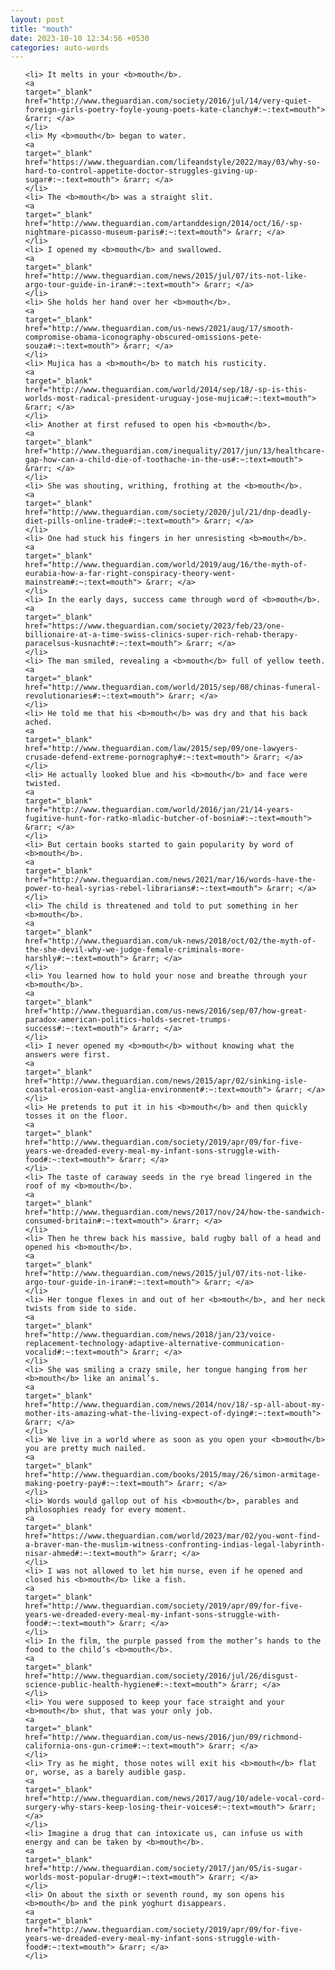 ```yaml
---
layout: post
title: "mouth"
date: 2023-10-10 12:34:56 +0530
categories: auto-words
---
```

<ol>

    <li> It melts in your <b>mouth</b>.
    <a 
    target="_blank" 
    href="http://www.theguardian.com/society/2016/jul/14/very-quiet-foreign-girls-poetry-foyle-young-poets-kate-clanchy#:~:text=mouth"> &rarr; </a>
    </li>
    <li> My <b>mouth</b> began to water.
    <a 
    target="_blank" 
    href="https://www.theguardian.com/lifeandstyle/2022/may/03/why-so-hard-to-control-appetite-doctor-struggles-giving-up-sugar#:~:text=mouth"> &rarr; </a>
    </li>
    <li> The <b>mouth</b> was a straight slit.
    <a 
    target="_blank" 
    href="http://www.theguardian.com/artanddesign/2014/oct/16/-sp-nightmare-picasso-museum-paris#:~:text=mouth"> &rarr; </a>
    </li>
    <li> I opened my <b>mouth</b> and swallowed.
    <a 
    target="_blank" 
    href="http://www.theguardian.com/news/2015/jul/07/its-not-like-argo-tour-guide-in-iran#:~:text=mouth"> &rarr; </a>
    </li>
    <li> She holds her hand over her <b>mouth</b>.
    <a 
    target="_blank" 
    href="http://www.theguardian.com/us-news/2021/aug/17/smooth-compromise-obama-iconography-obscured-omissions-pete-souza#:~:text=mouth"> &rarr; </a>
    </li>
    <li> Mujica has a <b>mouth</b> to match his rusticity.
    <a 
    target="_blank" 
    href="http://www.theguardian.com/world/2014/sep/18/-sp-is-this-worlds-most-radical-president-uruguay-jose-mujica#:~:text=mouth"> &rarr; </a>
    </li>
    <li> Another at first refused to open his <b>mouth</b>.
    <a 
    target="_blank" 
    href="http://www.theguardian.com/inequality/2017/jun/13/healthcare-gap-how-can-a-child-die-of-toothache-in-the-us#:~:text=mouth"> &rarr; </a>
    </li>
    <li> She was shouting, writhing, frothing at the <b>mouth</b>.
    <a 
    target="_blank" 
    href="http://www.theguardian.com/society/2020/jul/21/dnp-deadly-diet-pills-online-trade#:~:text=mouth"> &rarr; </a>
    </li>
    <li> One had stuck his fingers in her unresisting <b>mouth</b>.
    <a 
    target="_blank" 
    href="http://www.theguardian.com/world/2019/aug/16/the-myth-of-eurabia-how-a-far-right-conspiracy-theory-went-mainstream#:~:text=mouth"> &rarr; </a>
    </li>
    <li> In the early days, success came through word of <b>mouth</b>.
    <a 
    target="_blank" 
    href="https://www.theguardian.com/society/2023/feb/23/one-billionaire-at-a-time-swiss-clinics-super-rich-rehab-therapy-paracelsus-kusnacht#:~:text=mouth"> &rarr; </a>
    </li>
    <li> The man smiled, revealing a <b>mouth</b> full of yellow teeth.
    <a 
    target="_blank" 
    href="http://www.theguardian.com/world/2015/sep/08/chinas-funeral-revolutionaries#:~:text=mouth"> &rarr; </a>
    </li>
    <li> He told me that his <b>mouth</b> was dry and that his back ached.
    <a 
    target="_blank" 
    href="http://www.theguardian.com/law/2015/sep/09/one-lawyers-crusade-defend-extreme-pornography#:~:text=mouth"> &rarr; </a>
    </li>
    <li> He actually looked blue and his <b>mouth</b> and face were twisted.
    <a 
    target="_blank" 
    href="http://www.theguardian.com/world/2016/jan/21/14-years-fugitive-hunt-for-ratko-mladic-butcher-of-bosnia#:~:text=mouth"> &rarr; </a>
    </li>
    <li> But certain books started to gain popularity by word of <b>mouth</b>.
    <a 
    target="_blank" 
    href="http://www.theguardian.com/news/2021/mar/16/words-have-the-power-to-heal-syrias-rebel-librarians#:~:text=mouth"> &rarr; </a>
    </li>
    <li> The child is threatened and told to put something in her <b>mouth</b>.
    <a 
    target="_blank" 
    href="http://www.theguardian.com/uk-news/2018/oct/02/the-myth-of-the-she-devil-why-we-judge-female-criminals-more-harshly#:~:text=mouth"> &rarr; </a>
    </li>
    <li> You learned how to hold your nose and breathe through your <b>mouth</b>.
    <a 
    target="_blank" 
    href="http://www.theguardian.com/us-news/2016/sep/07/how-great-paradox-american-politics-holds-secret-trumps-success#:~:text=mouth"> &rarr; </a>
    </li>
    <li> I never opened my <b>mouth</b> without knowing what the answers were first.
    <a 
    target="_blank" 
    href="http://www.theguardian.com/news/2015/apr/02/sinking-isle-coastal-erosion-east-anglia-environment#:~:text=mouth"> &rarr; </a>
    </li>
    <li> He pretends to put it in his <b>mouth</b> and then quickly tosses it on the floor.
    <a 
    target="_blank" 
    href="http://www.theguardian.com/society/2019/apr/09/for-five-years-we-dreaded-every-meal-my-infant-sons-struggle-with-food#:~:text=mouth"> &rarr; </a>
    </li>
    <li> The taste of caraway seeds in the rye bread lingered in the roof of my <b>mouth</b>.
    <a 
    target="_blank" 
    href="http://www.theguardian.com/news/2017/nov/24/how-the-sandwich-consumed-britain#:~:text=mouth"> &rarr; </a>
    </li>
    <li> Then he threw back his massive, bald rugby ball of a head and opened his <b>mouth</b>.
    <a 
    target="_blank" 
    href="http://www.theguardian.com/news/2015/jul/07/its-not-like-argo-tour-guide-in-iran#:~:text=mouth"> &rarr; </a>
    </li>
    <li> Her tongue flexes in and out of her <b>mouth</b>, and her neck twists from side to side.
    <a 
    target="_blank" 
    href="http://www.theguardian.com/news/2018/jan/23/voice-replacement-technology-adaptive-alternative-communication-vocalid#:~:text=mouth"> &rarr; </a>
    </li>
    <li> She was smiling a crazy smile, her tongue hanging from her <b>mouth</b> like an animal’s.
    <a 
    target="_blank" 
    href="http://www.theguardian.com/news/2014/nov/18/-sp-all-about-my-mother-its-amazing-what-the-living-expect-of-dying#:~:text=mouth"> &rarr; </a>
    </li>
    <li> We live in a world where as soon as you open your <b>mouth</b> you are pretty much nailed.
    <a 
    target="_blank" 
    href="http://www.theguardian.com/books/2015/may/26/simon-armitage-making-poetry-pay#:~:text=mouth"> &rarr; </a>
    </li>
    <li> Words would gallop out of his <b>mouth</b>, parables and philosophies ready for every moment.
    <a 
    target="_blank" 
    href="https://www.theguardian.com/world/2023/mar/02/you-wont-find-a-braver-man-the-muslim-witness-confronting-indias-legal-labyrinth-nisar-ahmed#:~:text=mouth"> &rarr; </a>
    </li>
    <li> I was not allowed to let him nurse, even if he opened and closed his <b>mouth</b> like a fish.
    <a 
    target="_blank" 
    href="http://www.theguardian.com/society/2019/apr/09/for-five-years-we-dreaded-every-meal-my-infant-sons-struggle-with-food#:~:text=mouth"> &rarr; </a>
    </li>
    <li> In the film, the purple passed from the mother’s hands to the food to the child’s <b>mouth</b>.
    <a 
    target="_blank" 
    href="http://www.theguardian.com/society/2016/jul/26/disgust-science-public-health-hygiene#:~:text=mouth"> &rarr; </a>
    </li>
    <li> You were supposed to keep your face straight and your <b>mouth</b> shut, that was your only job.
    <a 
    target="_blank" 
    href="http://www.theguardian.com/us-news/2016/jun/09/richmond-california-ons-gun-crime#:~:text=mouth"> &rarr; </a>
    </li>
    <li> Try as he might, those notes will exit his <b>mouth</b> flat or, worse, as a barely audible gasp.
    <a 
    target="_blank" 
    href="http://www.theguardian.com/news/2017/aug/10/adele-vocal-cord-surgery-why-stars-keep-losing-their-voices#:~:text=mouth"> &rarr; </a>
    </li>
    <li> Imagine a drug that can intoxicate us, can infuse us with energy and can be taken by <b>mouth</b>.
    <a 
    target="_blank" 
    href="http://www.theguardian.com/society/2017/jan/05/is-sugar-worlds-most-popular-drug#:~:text=mouth"> &rarr; </a>
    </li>
    <li> On about the sixth or seventh round, my son opens his <b>mouth</b> and the pink yoghurt disappears.
    <a 
    target="_blank" 
    href="http://www.theguardian.com/society/2019/apr/09/for-five-years-we-dreaded-every-meal-my-infant-sons-struggle-with-food#:~:text=mouth"> &rarr; </a>
    </li>